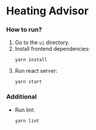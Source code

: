 # Heating Advisor

### How to run?

1. Go to the `ui` directory.
1. Install frontend dependencies:
   ```shell script
   yarn install
   ```
1. Run react server:
   ```shell script
   yarn start
   ```

### Additional

- Run lint:
  ```shell script
  yarn lint
  ```
